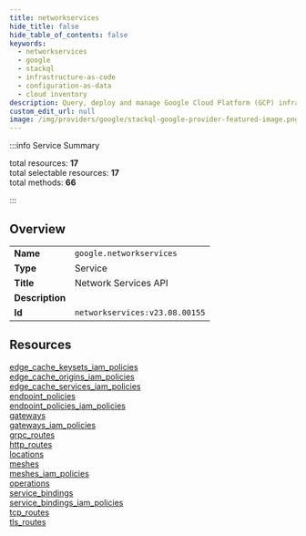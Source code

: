 ```yaml
---
title: networkservices
hide_title: false
hide_table_of_contents: false
keywords:
  - networkservices
  - google
  - stackql
  - infrastructure-as-code
  - configuration-as-data
  - cloud inventory
description: Query, deploy and manage Google Cloud Platform (GCP) infrastructure and resources using SQL
custom_edit_url: null
image: /img/providers/google/stackql-google-provider-featured-image.png
---
```

  
    
:::info Service Summary

<div class="row">
<div class="providerDocColumn">
<span>total resources:&nbsp;<b>17</b></span><br />
<span>total selectable resources:&nbsp;<b>17</b></span><br />
<span>total methods:&nbsp;<b>66</b></span><br />
</div>
</div>

:::

## Overview
<table><tbody>
<tr><td><b>Name</b></td><td><code>google.networkservices</code></td></tr>
<tr><td><b>Type</b></td><td>Service</td></tr>
<tr><td><b>Title</b></td><td>Network Services API</td></tr>
<tr><td><b>Description</b></td><td></td></tr>
<tr><td><b>Id</b></td><td><code>networkservices:v23.08.00155</code></td></tr>
</tbody></table>

## Resources
<div class="row">
<div class="providerDocColumn">
<a href="/providers/google/networkservices/edge_cache_keysets_iam_policies/">edge_cache_keysets_iam_policies</a><br />
<a href="/providers/google/networkservices/edge_cache_origins_iam_policies/">edge_cache_origins_iam_policies</a><br />
<a href="/providers/google/networkservices/edge_cache_services_iam_policies/">edge_cache_services_iam_policies</a><br />
<a href="/providers/google/networkservices/endpoint_policies/">endpoint_policies</a><br />
<a href="/providers/google/networkservices/endpoint_policies_iam_policies/">endpoint_policies_iam_policies</a><br />
<a href="/providers/google/networkservices/gateways/">gateways</a><br />
<a href="/providers/google/networkservices/gateways_iam_policies/">gateways_iam_policies</a><br />
<a href="/providers/google/networkservices/grpc_routes/">grpc_routes</a><br />
<a href="/providers/google/networkservices/http_routes/">http_routes</a><br />
</div>
<div class="providerDocColumn">
<a href="/providers/google/networkservices/locations/">locations</a><br />
<a href="/providers/google/networkservices/meshes/">meshes</a><br />
<a href="/providers/google/networkservices/meshes_iam_policies/">meshes_iam_policies</a><br />
<a href="/providers/google/networkservices/operations/">operations</a><br />
<a href="/providers/google/networkservices/service_bindings/">service_bindings</a><br />
<a href="/providers/google/networkservices/service_bindings_iam_policies/">service_bindings_iam_policies</a><br />
<a href="/providers/google/networkservices/tcp_routes/">tcp_routes</a><br />
<a href="/providers/google/networkservices/tls_routes/">tls_routes</a><br />
</div>
</div>
